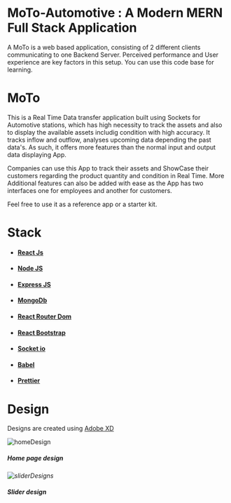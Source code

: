 # MoTo-Automotive : A Modern MERN Full Stack Application 

 A MoTo is a web based application, consisting of 2 different clients communicating to one Backend Server. Perceived performance and User experience are key factors in this setup. You can use this code base for learning.

# MoTo 

This is a Real Time Data transfer application built using Sockets for Automotive stations, which has high necessity to track the assets and also to display the available assets includig condition with high accuracy. It tracks inflow and outflow, analyses upcoming data depending the past data's. As such, it offers more features than the normal input and output data displaying App.

Companies can use this App to track their assets and ShowCase their customers regarding the product quantity and condition in Real Time. More Additional features can also be added with ease
as the App has two interfaces one for employees and another for customers. 

Feel free to use it as a reference app or a starter kit.

# Stack

* ####  <a href="https://reactjs.org/"> React Js </a> 
* ####  <a href="https://nodejs.org/en/"> Node JS </a> 
* ####  <a href="https://expressjs.com/"> Express JS </a>
* ####  <a href="https://www.mongodb.com/"> MongoDb </a>
* ####  <a href="https://www.npmjs.com/package/react-router-dom"> React Router Dom </a>
* ####  <a href="https://github.com/prettier/prettier">React Bootstrap</a>
* ####  <a href="https://socket.io/">Socket io</a>
* ####  <a href="https://babeljs.io/">Babel</a>
* ####  <a href="https://github.com/prettier/prettier">Prettier</a>

# Design 

Designs are created using <a href="https://www.adobe.com/in/products/xd.html">Adobe XD</a>

![homeDesign](https://user-images.githubusercontent.com/54667515/69912873-b20a0c00-1455-11ea-8224-e6051bd28feb.PNG)

##### <i>    Home page design<i>


![sliderDesigns](https://user-images.githubusercontent.com/54667515/69912878-c51cdc00-1455-11ea-9c7c-64598462267b.PNG)


##### <i>    Slider design<i>









